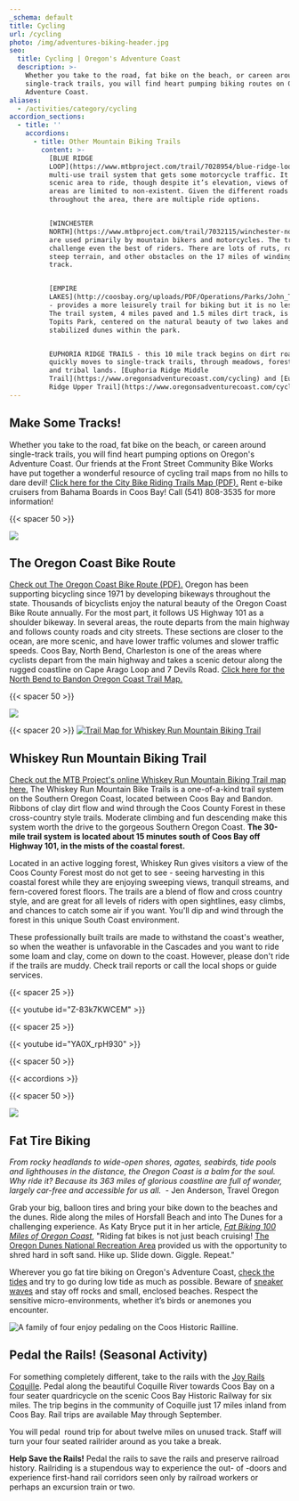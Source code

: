 ```yaml
---
_schema: default
title: Cycling
url: /cycling
photo: /img/adventures-biking-header.jpg
seo:
  title: Cycling | Oregon's Adventure Coast
  description: >-
    Whether you take to the road, fat bike on the beach, or careen around
    single-track trails, you will find heart pumping biking routes on Oregon’s
    Adventure Coast. 
aliases:
  - /activities/category/cycling
accordion_sections:
  - title: ''
    accordions:
      - title: Other Mountain Biking Trails
        content: >-
          [BLUE RIDGE
          LOOP](https://www.mtbproject.com/trail/7028954/blue-ridge-loop) - is a
          multi-use trail system that gets some motorcycle traffic. It is a
          scenic area to ride, though despite it’s elevation, views of lower
          areas are limited to non-existent. Given the different roads
          throughout the area, there are multiple ride options.


          [WINCHESTER
          NORTH](https://www.mtbproject.com/trail/7032115/winchester-north) -
          are used primarily by mountain bikers and motorcycles. The trails
          challenge even the best of riders. There are lots of ruts, roots,
          steep terrain, and other obstacles on the 17 miles of winding single
          track.


          [EMPIRE
          LAKES](http://coosbay.org/uploads/PDF/Operations/Parks/John_Topits_Park/JOHN_TOPITS_PARK_TRAIL_MAP.pdf)
          - provides a more leisurely trail for biking but it is no less scenic.
          The trail system, 4 miles paved and 1.5 miles dirt track, is in John
          Topits Park, centered on the natural beauty of two lakes and
          stabilized dunes within the park.


          EUPHORIA RIDGE TRAILS - this 10 mile track begins on dirt road and
          quickly moves to single-track trails, through meadows, forest land,
          and tribal lands. [Euphoria Ridge Middle
          Trail](https://www.oregonsadventurecoast.com/cycling) and [Euphoria
          Ridge Upper Trail](https://www.oregonsadventurecoast.com/cycling)
---
```

## Make Some Tracks!

Whether you take to the road, fat bike on the beach, or careen around single-track trails, you will find heart pumping options on Oregon's Adventure Coast. Our friends at the Front Street Community Bike Works have put together a wonderful resource of cycling trail maps from no hills to dare devil! [Click here for the City Bike Riding Trails Map (PDF).](/img/FSCBW-BIKE-TRAIL-MAPS.pdf) Rent e-bike cruisers from Bahama Boards in Coos Bay! Call (541) 808-3535 for more information!

{{< spacer 50 >}}

![](/img/road-cycling-695x322.jpg)

## The Oregon Coast Bike Route

[Check out The Oregon Coast Bike Route (PDF).](https://www.oregon.gov/ODOT/Programs/TDD%20Documents/oregon-coast-bike-route-map.pdf)&nbsp;Oregon has been supporting bicycling since 1971 by developing bikeways throughout the state. Thousands of bicyclists enjoy the natural beauty of the Oregon Coast Bike Route annually. For the most part, it follows US Highway 101 as a shoulder bikeway. In several areas, the route departs from the main highway and follows county roads and city streets. These sections are closer to the ocean, are more scenic, and have lower traffic volumes and slower traffic speeds. Coos Bay, North Bend, Charleston is one of the areas where cyclists depart from the main highway and takes a scenic detour along the rugged coastline on Cape Arago Loop and 7 Devils Road.&nbsp;[Click here for the North Bend to Bandon Oregon Coast Trail Map.](https://stateparks.oregon.gov/ckFiles/files/OCT-Map-7.pdf)

{{< spacer 50 >}}

![](/img/mountain-biking-whiskey-run-turn-blog-695x322.jpg)

{{< spacer 20 >}} [![Trail Map for Whiskey Run Mountain Biking Trail](/img/whiskeyrun-map-button-695x125.jpg)](/img/whiskey-run-pocket-map-06-22-final.pdf)

## Whiskey Run Mountain Biking Trail

[Check out the MTB Project's online Whiskey Run Mountain Biking Trail map here.](https://www.mtbproject.com/directory/8019222/whiskey-run-trails) The Whiskey Run Mountain Bike Trails is a one-of-a-kind trail system on the Southern Oregon Coast, located between Coos Bay and Bandon. Ribbons of clay dirt flow and wind through the Coos County Forest in these cross-country style trails. Moderate climbing and fun descending make this system worth the drive to the gorgeous Southern Oregon Coast. **The 30-mile trail system** **is located about 15 minutes south of Coos Bay off Highway 101, in the mists of the coastal forest.**

Located in an active logging forest, Whiskey Run gives visitors a view of the Coos County Forest most do not get to see - seeing harvesting in this coastal forest while they are enjoying sweeping views, tranquil streams, and fern-covered forest floors. The trails are a blend of flow and cross country style, and are great for all levels of riders with open sightlines, easy climbs, and chances to catch some air if you want. You'll dip and wind through the forest in this unique South Coast environment.

These professionally built trails are made to withstand the coast's weather, so when the weather is unfavorable in the Cascades and you want to ride some loam and clay, come on down to the coast. However, please don't ride if the trails are muddy. Check trail reports or call the local shops or guide services.

{{< spacer 25 >}}

{{< youtube id="Z-83k7KWCEM" >}}

{{< spacer 25 >}}

{{< youtube id="YA0X_rpH930" >}}

{{< spacer 50 >}}

{{< accordions >}}

{{< spacer 50 >}}

![](/img/fat-tire-biking-695x322.jpg)

## Fat Tire Biking

*From rocky headlands to wide-open shores, agates, seabirds, tide pools and lighthouses in the distance, the Oregon Coast is a balm for the soul. Why ride it? Because its 363 miles of glorious coastline are full of wonder, largely car-free and accessible for us all.*&nbsp; - Jen Anderson, Travel Oregon

Grab your big, balloon tires and bring your bike down to the beaches and the dunes. Ride along the miles of Horsfall Beach and into The Dunes for a challenging experience. As Katy Bryce put it in her article, [*Fat Biking 100 Miles of Oregon Coast*](https://traveloregon.com/things-to-do/outdoor-recreation/bicycling/fat-biking/fat-biking-100-miles-of-oregon-coast), "Riding fat bikes is not just beach cruising! [The Oregon Dunes National Recreation Area](https://www.stateparks.com/oregon_dunes.html) provided us with the opportunity to shred hard in soft sand. Hike up. Slide down. Giggle. Repeat."

Wherever you go fat tire biking on Oregon's Adventure Coast, [check the tides](https://www.usharbors.com/harbor/oregon/coos-bay-or/tides/) and try to go during low tide as much as possible. Beware of [sneaker waves](https://www.oregon.gov/oprd/PARKS/Pages/beach_safety.aspx) and stay off rocks and small, enclosed beaches. Respect the sensitive micro-environments, whether it’s birds or anemones you encounter.

![A family of four enjoy pedaling on the Coos Historic Railline.](/img/railriders-695x322.jpeg "Enjoy a scenic pedal on the Coos Historic Railline.")

## Pedal the Rails! (Seasonal Activity)

For something completely different, take to the rails with the [Joy Rails Coquille](https://joyrails.com/locations/coquille-oregon/). Pedal along the beautiful Coquille River towards Coos Bay on a four seater quardricycle on the scenic Coos Bay Historic Railway for six miles. The trip begins in the community of Coquille just 17 miles inland from Coos Bay. Rail trips are available May through September.

You will pedal &nbsp;round trip for about twelve miles on unused track. Staff will turn your four seated railrider around as you take a break.

**Help Save the Rails!**&nbsp;Pedal the rails to save the rails and preserve railroad history. Railriding is a stupendous way to experience the out- of -doors and experience first-hand rail corridors seen only by railroad workers or perhaps an excursion train or two.